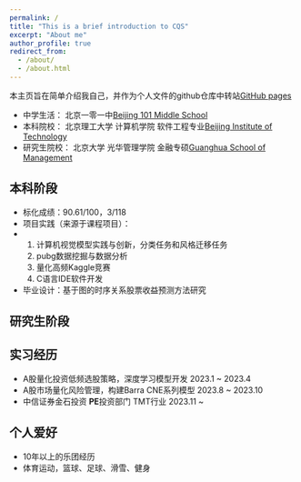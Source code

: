 ```yaml
---
permalink: /
title: "This is a brief introduction to CQS"
excerpt: "About me"
author_profile: true
redirect_from: 
  - /about/
  - /about.html
---
```


本主页旨在简单介绍我自己，并作为个人文件的github仓库中转站[GitHub pages](https://github.com/CodyQS)
- 中学生活： 北京一零一中[Beijing 101 Middle School](https://beijing101.com/)
- 本科院校： 北京理工大学 计算机学院 软件工程专业[Beijing Institute of Technology](https://bit.edu.cn/)
- 研究生院校： 北京大学 光华管理学院 金融专硕[Guanghua School of Management](https://www.gsm.pku.edu.cn/)


本科阶段
------
- 标化成绩：90.61/100，3/118
- 项目实践（来源于课程项目）：
- 1. 计算机视觉模型实践与创新，分类任务和风格迁移任务
  2. pubg数据挖掘与数据分析
  3. 量化高频Kaggle竞赛
  4. C语言IDE软件开发
- 毕业设计：基于图的时序关系股票收益预测方法研究


研究生阶段
------



实习经历
------
- A股量化投资低频选股策略，深度学习模型开发            2023.1 ~ 2023.4
- A股市场量化风险管理，构建Barra CNE系列模型          2023.8 ~ 2023.10
- 中信证券金石投资 **PE**投资部门 TMT行业             2023.11 ~ 



个人爱好
------
- 10年以上的乐团经历
- 体育运动，篮球、足球、滑雪、健身

